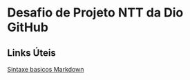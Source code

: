 # Desafio de Projeto NTT da Dio GitHub


## Links Úteis
[Sintaxe basicos Markdown](https://www.markdownguide.org/basic-syntax/)

